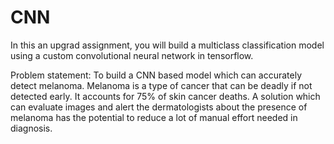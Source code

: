 # CNN
In this an upgrad assignment, you will build a multiclass classification model using a custom convolutional neural network in tensorflow. 

Problem statement: To build a CNN based model which can accurately detect melanoma. Melanoma is a type of cancer that can be deadly if not detected early. 
It accounts for 75% of skin cancer deaths. A solution which can evaluate images and alert the dermatologists about the presence of melanoma has the potential 
to reduce a lot of manual effort needed in diagnosis.
